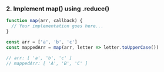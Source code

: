 ### 2. Implement map() using .reduce()
```js
function map(arr, callback) {
  // Your implementation goes here...
}

const arr = ['a', 'b', 'c']
const mappedArr = map(arr, letter => letter.toUpperCase())

// arr: [ 'a', 'b', 'c' ]
// mappedArr: [ 'A', 'B', 'C' ]
```